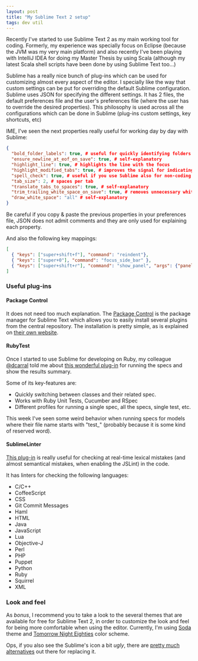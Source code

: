 ```yaml
---
layout: post
title: "My Sublime Text 2 setup"
tags: dev util
---
```


Recently I've started to use Sublime Text 2 as my main working tool for coding. Formerly, my experience was specially focus on Eclipse (because the JVM was my very main platform) and also recently I've been playing with IntelliJ IDEA for doing my Master Thesis by using Scala (although my latest Scala shell scripts have been done by using Sublime Text too...)

Sublime has a really nice bunch of plug-ins which can be used for customizing almost every aspect of the editor. I specially like the way that custom settings can be put for overriding the default Sublime configuration. Sublime uses JSON for specifying the different settings. It has 2 files, the default preferences file and the user's preferences file (where the user has to override the desired properties). This philosophy is used across all the configurations which can be done in Sublime (plug-ins custom settings, key shortcuts, etc)

IME, I've seen the next properties really useful for working day by day with Sublime:

````json
{
  "bold_folder_labels": true, # useful for quickly identifying folders at sidebar
  "ensure_newline_at_eof_on_save": true, # self-explanatory
  "highlight_line": true, # highlights the line with the focus
  "highlight_modified_tabs": true, # improves the signal for indicating unsaved tabs
  "spell_check": true, # useful if you use Sublime also for non-coding stuff
  "tab_size": 2, # spaces per tab
  "translate_tabs_to_spaces": true, # self-explanatory
  "trim_trailing_white_space_on_save": true, # removes unnecessary white spaces on save
  "draw_white_space": "all" # self-explanatory
}
````

<div class="warning">
<p>Be careful if you copy &amp; paste the previous properties in your preferences file, JSON does not admit comments and they are only used for explaining each property.</p>
</div>

And also the following key mappings:

````json
[
  { "keys": ["super+shift+f"], "command": "reindent"},
  { "keys": ["super+0"], "command": "focus_side_bar" },
  { "keys": ["super+shift+r"], "command": "show_panel", "args": {"panel": "find_in_files"} }
]
````

### Useful plug-ins

#### Package Control

It does not need too much explanation. The [Package Control](https://sublime.wbond.net/) is the package manager for Sublime Text which allows you to easily install several plugins from the central repository. The installation is pretty simple, as is explained on [their own website](https://sublime.wbond.net/installation).

#### RubyTest

Once I started to use Sublime for developing on Ruby, my colleague [@dcarral](http://www.twitter.com/dcarral) told me about [this wonderful plug-in](https://github.com/maltize/sublime-text-2-ruby-tests) for running the specs and show the results summary.

Some of its key-features are:

* Quickly switching between classes and their related spec.
* Works with Ruby Unit Tests, Cucumber and RSpec
* Different profiles for running a single spec, all the specs, single test, etc.

<div class="attention">
<p>This week I've seen some weird behavior when running specs for models where their file name starts with "test_" (probably because it is some kind of reserved word).</p>
</div>

#### SublimeLinter

[This plug-in](https://github.com/SublimeLinter/SublimeLinter-for-ST2) is really useful for checking at real-time lexical mistakes (and almost semantical mistakes, when enabling the JSLint) in the code.

It has linters for checking the following languages:

* C/C++
* CoffeeScript
* CSS
* Git Commit Messages
* Haml
* HTML
* Java
* JavaScript
* Lua
* Objective-J
* Perl
* PHP
* Puppet
* Python
* Ruby
* Squirrel
* XML

### Look and feel

As *bonus*, I recommend you to take a look to the several themes that are available for free for Sublime Text 2, in order to customize the look and feel for being more comfortable when using the editor. Currently, I'm using [Soda](https://github.com/buymeasoda/soda-theme/) theme and [Tomorrow Night Eighties](https://github.com/chriskempson/tomorrow-theme) color scheme.

Ops, if you also see the Sublime's icon a bit *ugly*, there are [pretty much alternatives](http://dribbble.com/search?q=sublime+text) out there for replacing it.
